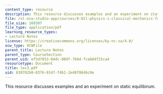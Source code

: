 ```yaml
---
content_type: resource
description: This resource discusses examples and an experiment on static equilibirum.
file: /ol-ocw-studio-app/courses/8-01l-physics-i-classical-mechanics-fall-2005/830702b003769147f4b12e48f064bc0e_lec3.pdf
file_size: 169307
file_type: application/pdf
learning_resource_types:
- Lecture Notes
license: https://creativecommons.org/licenses/by-nc-sa/4.0/
ocw_type: OCWFile
parent_title: Lecture Notes
parent_type: CourseSection
parent_uid: ef5d7853-04dc-089f-760d-fcab84f25ca4
resourcetype: Document
title: lec3.pdf
uid: 830702b0-0376-9147-f4b1-2e48f064bc0e
---
```

This resource discusses examples and an experiment on static equilibirum.